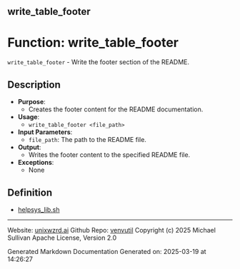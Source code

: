## write_table_footer
# Function: write_table_footer
 `write_table_footer` - Write the footer section of the README.
## Description
- **Purpose**:
  - Creates the footer content for the README documentation.
- **Usage**: 
  - `write_table_footer <file_path>`
- **Input Parameters**: 
  - `file_path`: The path to the README file.
- **Output**: 
  - Writes the footer content to the specified README file.
- **Exceptions**: 
  - None

## Definition 

* [helpsys_lib.sh](../helpsys_lib_sh.md)
---

Website: [unixwzrd.ai](https://unixwzrd.ai)
Github Repo: [venvutil](https://github.com/unixwzrd/venvutil)
Copyright (c) 2025 Michael Sullivan
Apache License, Version 2.0

Generated Markdown Documentation
Generated on: 2025-03-19 at 14:26:27
